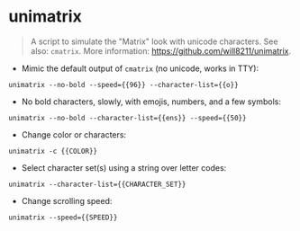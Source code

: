 # unimatrix

> A script to simulate the "Matrix" look with unicode characters.
> See also: `cmatrix`.
> More information: <https://github.com/will8211/unimatrix>.

- Mimic the default output of `cmatrix` (no unicode, works in TTY):

`unimatrix --no-bold --speed={{96}} --character-list={{o}}`

- No bold characters, slowly, with emojis, numbers, and a few symbols:

`unimatrix --no-bold --character-list={{ens}} --speed={{50}}`

- Change color or characters:

`unimatrix -c {{COLOR}}`

- Select character set(s) using a string over letter codes:

`unimatrix --character-list={{CHARACTER_SET}}`

- Change scrolling speed:

`unimatrix --speed={{SPEED}}`
